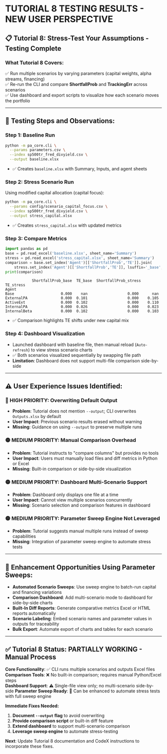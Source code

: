 # TUTORIAL 8 TESTING RESULTS - NEW USER PERSPECTIVE

## 📋 **Tutorial 8: Stress-Test Your Assumptions** - Testing Complete

### **What Tutorial 8 Covers:**
✅ Run multiple scenarios by varying parameters (capital weights, alpha streams, financing)  
✅ Re-run the CLI and compare **ShortfallProb** and **TrackingErr** across scenarios  
✅ Use dashboard and export scripts to visualize how each scenario moves the portfolio

---

## 🚀 **Testing Steps and Observations:**

### **Step 1: Baseline Run**
```bash
python -m pa_core.cli \
  --params parameters.csv \
  --index sp500tr_fred_divyield.csv \
  --output baseline.xlsx
```
- ✅ Creates `baseline.xlsx` with Summary, Inputs, and agent sheets

### **Step 2: Stress Scenario Run**
Using modified capital allocation (capital focus):
```bash
python -m pa_core.cli \
  --params config/scenario_capital_focus.csv \
  --index sp500tr_fred_divyield.csv \
  --output stress_capital.xlsx
```
- ✅ Creates `stress_capital.xlsx` with updated metrics

### **Step 3: Compare Metrics**
```python
import pandas as pd
base = pd.read_excel('baseline.xlsx', sheet_name='Summary')
stress = pd.read_excel('stress_capital.xlsx', sheet_name='Summary')
comparison = base.set_index('Agent')[['ShortfallProb','TE']].join(
    stress.set_index('Agent')[['ShortfallProb','TE']], lsuffix='_base', rsuffix='_stress')
print(comparison)
```
```
            ShortfallProb_base  TE_base  ShortfallProb_stress  TE_stress
Agent
Base                     0.000    nan                  0.000      nan
ExternalPA               0.000  0.101                  0.000    0.105
ActiveExt                0.000  0.102                  0.000    0.110
InternalPA               0.000  0.026                  0.000    0.023
InternalBeta             0.000  0.102                  0.000    0.103
```
- ✅ Comparison highlights TE shifts under new capital mix

### **Step 4: Dashboard Visualization**
- Launched dashboard with baseline file, then manual reload (`Auto-refresh`) to view stress scenario charts
- ✅ Both scenarios visualized sequentially by swapping file path
- **Limitation**: Dashboard does not support multi-file comparison side-by-side

---

## ⚠️ **User Experience Issues Identified:**

### **🔴 HIGH PRIORITY: Overwriting Default Output**
- **Problem**: Tutorial does not mention `--output`; CLI overwrites `Outputs.xlsx` by default  
- **User Impact**: Previous scenario results erased without warning
- **Missing**: Guidance on using `--output` to preserve multiple runs

### **🟡 MEDIUM PRIORITY: Manual Comparison Overhead**
- **Problem**: Tutorial instructs to "compare columns" but provides no tools 
- **User Impact**: Users must manually load files and diff metrics in Python or Excel
- **Missing**: Built-in comparison or side-by-side visualization

### **🟡 MEDIUM PRIORITY: Dashboard Multi-Scenario Support**
- **Problem**: Dashboard only displays one file at a time
- **User Impact**: Cannot view multiple scenarios concurrently
- **Missing**: Scenario selection and comparison features in dashboard

### **🟡 MEDIUM PRIORITY: Parameter Sweep Engine Not Leveraged**
- **Problem**: Tutorial suggests manual multiple runs instead of sweep capabilities
- **Missing**: Integration of parameter sweep engine to automate stress tests

---

## 🚀 **Enhancement Opportunities Using Parameter Sweeps:**

- **Automated Scenario Sweeps**: Use sweep engine to batch-run capital and financing variations
- **Comparison Dashboard**: Add multi-scenario mode to dashboard for side-by-side charts
- **Built-In Diff Reports**: Generate comparative metrics Excel or HTML reports automatically
- **Scenario Labeling**: Embed scenario names and parameter values in outputs for traceability
- **Bulk Export**: Automate export of charts and tables for each scenario

---

## ✅ **Tutorial 8 Status: PARTIALLY WORKING - Manual Process**

**Core Functionality**: ✅ CLI runs multiple scenarios and outputs Excel files  
**Comparison Tools**: ❌ No built-in comparison; requires manual Python/Excel steps  
**Dashboard Support**: ⚠️ Single-file view only; no multi-scenario side-by-side
**Parameter Sweep Ready**: 🚀 Can be enhanced to automate stress tests with full sweep engine

**Immediate Fixes Needed:**
1. **Document `--output` flag** to avoid overwriting   
2. **Provide comparison script** or built-in diff feature  
3. **Extend dashboard** to support multi-scenario comparison  
4. **Leverage sweep engine** to automate stress-testing

**Next**: Update Tutorial 8 documentation and CodeX instructions to incorporate these fixes.
